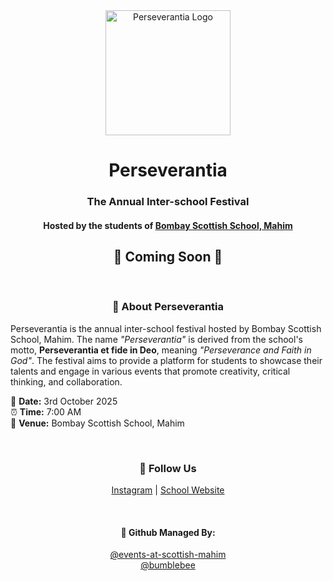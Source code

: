 <div align="center">

  <img src="https://static.wixstatic.com/media/ed81f5_8df05af3e7524dafab639abced71ab32~mv2.png/v1/fill/w_480,h_477,al_c,q_85,usm_0.66_1.00_0.01,enc_avif,quality_auto/ed81f5_8df05af3e7524dafab639abced71ab32~mv2.png" alt="Perseverantia Logo" width="200" height="200"/>

  <h1>Perseverantia</h1>
  <h3>The Annual Inter-school Festival</h3>
  <h4>Hosted by the students of <a href="https://bombayscottishmahim.in/" target="_blank">Bombay Scottish School, Mahim</a></h4>

  <h2>🎉 Coming Soon 🎉</h2>

  

  <br/>

  <div style="max-width: 700px; margin: auto;">
    <h3>🌟 About Perseverantia</h3>
    <p align="left">
      Perseverantia is the annual inter-school festival hosted by Bombay Scottish School, Mahim. The name 
      <em>"Perseverantia"</em> is derived from the school's motto, <strong>Perseverantia et fide in Deo</strong>,
      meaning <em>"Perseverance and Faith in God"</em>. The festival aims to provide a platform for students to 
      showcase their talents and engage in various events that promote creativity, critical thinking, and collaboration.
    </p>
  <div align="center">
    <p align="left">
    📅 <strong>Date:</strong> 3rd October 2025<br/>
    ⏰ <strong>Time:</strong> 7:00 AM<br/>
    📍 <strong>Venue:</strong> Bombay Scottish School, Mahim
    </p>
  </div>
  </div>

  <br/>

  <div>
    <h3>🔗 Follow Us</h3>
    <p>
      <a href="https://www.instagram.com/bss.perseverantia" target="_blank">Instagram</a> |
      <a href="https://bombayscottishmahim.in/" target="_blank">School Website</a>
    </p>
  </div>

  <br/>

  <div>
    <h4>📌 Github Managed By:</h4>
    <p>
      <a href="https://github.com/events-at-scottish-mahim" target="_blank">@events-at-scottish-mahim</a><br/>
      <a href="https://github.com/Bumblebee-3" target="_blank">@bumblebee</a>
    </p>
  </div>

</div>
